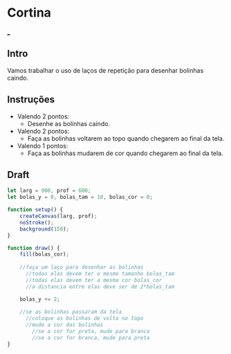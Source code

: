 # Cortina

[_](https://user-images.githubusercontent.com/4747652/235680850-24c8a352-1ed1-47d4-8544-9e18feb2846e.mp4)

## Intro

Vamos trabalhar o uso de laços de repetição para desenhar bolinhas caindo.

## Instruções

- Valendo 2 pontos:
  - Desenhe as bolinhas caindo.
- Valendo 2 pontos:
  - Faça as bolinhas voltarem ao topo quando chegarem ao final da tela.
- Valendo 1 pontos:
  - Faça as bolinhas mudarem de cor quando chegarem ao final da tela.

## Draft

```js
let larg = 900, prof = 600;
let bolas_y = 0, bolas_tam = 10, bolas_cor = 0;

function setup() {
    createCanvas(larg, prof);
    noStroke();
    background(150);
}

function draw() {
    fill(bolas_cor);
    
    //faça um laço para desenhar as bolinhas
      //todas elas devem ter o mesmo tamanho bolas_tam
      //todas elas devem ter a mesma cor bolas_cor
      //a distancia entre elas deve ser de 2*bolas_tam

    bolas_y += 2;
    
    //se as bolinhas passaram da tela
      //coloque as bolinhas de volta no topo
      //mude a cor das bolinhas
        //se a cor for preta, mude para branca
        //se a cor for branca, mude para preta
}


```